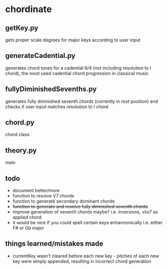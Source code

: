 # chordinate

## getKey.py
gets proper scale degrees for major keys according to user input

## generateCadential.py
generates chord tones for a cadential 6/4 (not including resolution to I chord), the most used cadential chord progression in classical music

## fullyDiminishedSevenths.py
generates fully diminished seventh chords (currently in root position) and checks if user input matches resolution to I chord 

## chord.py
chord class

## theory.py
main 

## todo
- document better/more
- function to resolve V7 chords
- function to generate secondary dominant chords
- ~~function to generate and resolve fully diminished seventh chords~~
- improve generation of seventh chords maybe? i.e. inversions, viio7 as applied chord
- it would be nice if you could spell certain keys enharmonically i.e. either F# or Gb major

## things learned/mistakes made
- currentKey wasn't cleared before each new key - pitches of each new key were simply appended, resulting in incorrect chord generation